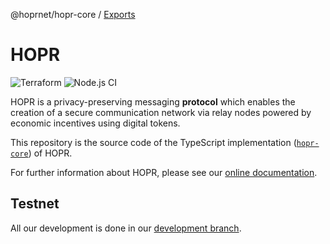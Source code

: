 @hoprnet/hopr-core / [Exports](modules.md)

# HOPR

![Terraform](https://github.com/hoprnet/hopr-devops/workflows/Terraform/badge.svg)
![Node.js CI](https://github.com/hoprnet/hopr-core/workflows/Node.js%20CI/badge.svg)

HOPR is a privacy-preserving messaging **protocol** which enables the creation of a secure communication network via relay nodes powered by economic incentives using digital tokens.

This repository is the source code of the TypeScript implementation ([`hopr-core`](https://www.npmjs.com/package/@hoprnet/hopr-core)) of HOPR.

For further information about HOPR, please see our [online documentation](https://docs.hoprnet.io/home/).

## Testnet

All our development is done in our [development branch](https://github.com/hoprnet/hopr-core/tree/develop).
